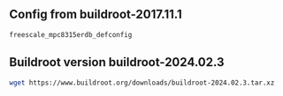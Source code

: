 
## Config from buildroot-2017.11.1

```txt
freescale_mpc8315erdb_defconfig
```

## Buildroot version buildroot-2024.02.3

```bash
wget https://www.buildroot.org/downloads/buildroot-2024.02.3.tar.xz
```

